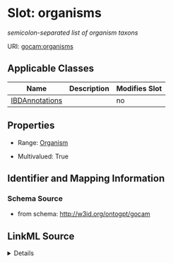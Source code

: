 

# Slot: organisms


_semicolon-separated list of organism taxons_



URI: [gocam:organisms](http://w3id.org/ontogpt/gocam/organisms)



<!-- no inheritance hierarchy -->





## Applicable Classes

| Name | Description | Modifies Slot |
| --- | --- | --- |
| [IBDAnnotations](IBDAnnotations.md) |  |  no  |







## Properties

* Range: [Organism](Organism.md)

* Multivalued: True





## Identifier and Mapping Information







### Schema Source


* from schema: http://w3id.org/ontogpt/gocam




## LinkML Source

<details>
```yaml
name: organisms
description: semicolon-separated list of organism taxons
from_schema: http://w3id.org/ontogpt/gocam
rank: 1000
multivalued: true
alias: organisms
owner: IBDAnnotations
domain_of:
- IBDAnnotations
range: Organism

```
</details>